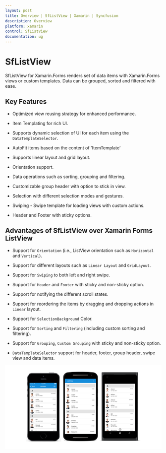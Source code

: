 ```yaml
---
layout: post
title: Overview | SfListView | Xamarin | Syncfusion
description: Overview
platform: xamarin
control: SfListView
documentation: ug
---
```


# SfListView

SfListView for Xamarin.Forms renders set of data items with Xamarin.Forms views or custom templates. Data can be grouped, sorted and filtered with ease.

## Key Features

* Optimized view reusing strategy for enhanced performance.

* Item Templating for rich UI.

* Supports dynamic selection of UI for each item using the `DataTemplateSelector`.

* AutoFit items based on the content of 'ItemTemplate'

* Supports linear layout and grid layout.

* Orientation support.

* Data operations such as sorting, grouping and filtering.

* Customizable group header with option to stick in view.

* Selection with different selection modes and gestures.

* Swiping - Swipe template for loading views with custom actions.

* Header and Footer with sticky options.

## Advantages of SfListView over Xamarin Forms ListView
 
* Support for `Orientation` (i.e., ListView orientation such as `Horizontal` and `Vertical`).

* Support for different layouts such as `Linear Layout` and `GridLayout`.

* Support for `Swiping` to both left and right swipe.

* Support for `Header` and `Footer` with sticky and non-sticky option.

* Support for notifying the different scroll states.

* Support for reordering the items by dragging and dropping actions in `Linear` layout.

* Support for `SelectionBackground` Color.

* Support for `Sorting` and `Filtering` (including custom sorting and filtering).

* Support for `Grouping`, `Custom Grouping` with sticky and non-sticky option.

* `DataTemplateSelector` support for header, footer, group header, swipe view and data items.

![](SfListView_images/Overview.png)